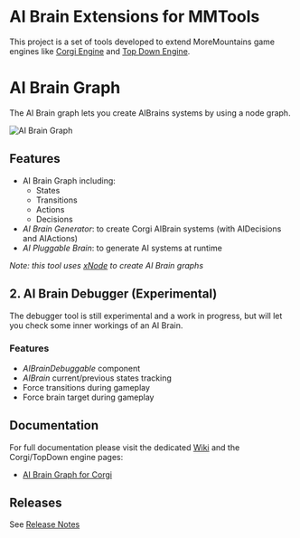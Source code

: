 # AI Brain Extensions for MMTools

This project is a set of tools developed to extend MoreMountains game engines like [Corgi Engine](https://assetstore.unity.com/packages/templates/systems/corgi-engine-2d-2-5d-platformer-26617?aid=1011lHJn) and [Top Down Engine](https://assetstore.unity.com/packages/templates/systems/topdown-engine-89636?aid=1011lHJn).

# AI Brain Graph

The AI Brain graph lets you create AIBrains systems by using a node graph.

![AI Brain Graph](https://github.com/thebitcave/ai-brain-graph-for-corgi-engine/blob/docs/doc-images/tutorial_006.png)

## Features

* AI Brain Graph including:
  * States
  * Transitions
  * Actions
  * Decisions
* _AI Brain Generator_: to create Corgi AIBrain systems (with AIDecisions and AIActions)
* _AI Pluggable Brain_: to generate AI systems at runtime

_Note: this tool uses [xNode](https://github.com/Siccity/xNode) to create AI Brain graphs_

## 2. AI Brain Debugger (Experimental)

The debugger tool is still experimental and a work in progress, but will let you check some inner workings of an AI Brain.

### Features

* _AIBrainDebuggable_ component
* _AIBrain_ current/previous states tracking
* Force transitions during gameplay
* Force brain target during gameplay

## Documentation

For full documentation please visit the dedicated [Wiki](https://github.com/thebitcave/ai-brain-graph-for-mmtools/wiki) and the Corgi/TopDown engine pages:

* [AI Brain Graph for Corgi](https://github.com/thebitcave/ai-brain-graph-for-corgi)

## Releases

See [Release Notes](https://github.com/thebitcave/ai-brain-graph-for-mmtools/blob/master/RELEASE.md)
